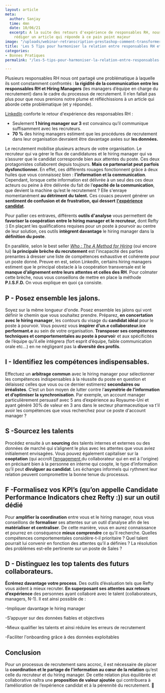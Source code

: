 ```yaml
---
layout: article
meta:
  author: Sanjay
  time: 4mn
  date: 10/06/21
  excerpt: A la suite des retours d'expérience de responsables RH, nous avons voulu
    rédiger un article qui réponde à ce pain point majeur
image: "/uploads/webinar-retranscription-prestashop-comment-transformer-la-periode-d-essai-a-tous-les-couts-14.png"
title: 'Les 5 Tips pour harmoniser la relation entre responsables RH et Hiring Managers '
categories:
- Bonnes Pratiques
permalink: "/les-5-tips-pour-harmoniser-la-relation-entre-responsables-rh-et-hiring-managers/"

---
```

Plusieurs responsables RH nous ont partagé une problématique à laquelle ils sont constamment confrontés : **la rigidité de la communication entre les responsables RH et Hiring Managers** (les managers d’équipe en charge du recrutement) dans le cadre du processus de recrutement. Il n’en fallait pas plus pour que nous prenions notre plume et réfléchissions à un article qui aborde cette problématique (et y réponde).

[LinkedIn](https://business.linkedin.com/fr-fr/talent-solutions/resources/talent-strategy/mettre-en-relation-les-hiring-managers-et-les-recruteurs#align) conforte le retour d'expérience des responsables RH : 

* Seulement **1 hiring manager sur 3**  est convaincu qu’il communique suffisamment avec les recruteurs. 
* **70 %** des hiring managers estiment que les procédures de recrutement dans leur organisation devraient être davantage axées sur **les données.**

Le recrutement mobilise plusieurs acteurs de votre organisation. Le recruteur qui va gérer le flux de candidatures et le hiring manager qui va s’assurer que le candidat corresponde bien aux attentes du poste. Ces deux protagonistes collaborent depuis toujours. **Mais ce partenariat peut parfois dysfonctionner.** En effet, ces différents rouages fonctionnent grâce à deux huiles que vous connaissez bien : **l’information et la communication**. Cependant, lorsque cette information est délivrée à un seul des ces deux acteurs ou peine à être délivrée du fait de l’**opacité de la communication**, que devient la machine qu’est le recrutement ? Elle s'enraye momentanément **au détriment du talent.** Ces couacs peuvent générer un **sentiment de confusion et de frustration, qui dessert** [**l'expérience candidat**](https://blog.refty.co/qu-est-ce-que-experience-candidat/).

Pour pallier ces entraves, différents **outils d'analyse** vous permettent de **favoriser la coopération entre le hiring manager et le recruteur,** dont Refty :) En plaçant les qualifications requises pour un poste à pourvoir au centre de leur solution, ces outils **intègrent davantage** le hiring manager dans la **définition du poste**.

En parallèle, selon le best seller [_Who : The A Method for Hiring_](https://whothebook.com/) (oui encore lui) **la principale brèche du recrutement** est l'incapacité des parties prenantes à dresser une liste de compétences exhaustive et cohérente pour un poste donné. Preuve en est, selon LinkedIn, certains hiring managers estiment que le principal obstacle à la coopération transversale est le **manque d’alignement entre leurs attentes et celles des RH**. Pour colmater cette brèche, nous vous conseillons de mettre en place la méthode **P.I.S.F.D.** On vous explique en quoi ça consiste.

## P - Posez ensemble les jalons.

Soyez sur la même longueur d'onde. Posez ensemble les jalons qui vont définir le chemin que vous souhaitez prendre. Préparez, **en concertation avec le hiring manager**, les contours du visage du **candidat idéal** pour le poste à pourvoir. Vous pouvez vous **inspirer d’un.e collaborateur.ice performant.e** au sein de votre organisation. **Transposer ses compétences techniques et comportementales au poste à pourvoi**r et aux spécificités de l’équipe qu’il.elle intégrera (fort esprit d’équipe, faible communication orale etc...) en ne négligeant pas la **diversité des profils**.

## I - Identifiez les compétences indispensables.

Effectuez un **arbitrage commun** avec le hiring manager pour sélectionner les compétences indispensables à la réussite du poste en question et délaissez celles que vous ou ce dernier estimerez **secondaires ou irréalistes**. C’est un bon moyen de lutter contre l’**asymétrie de l’information et d’optimiser la synchronisation**. Par exemple, un account manager particulièrement persuasif avec 5 ans d’expérience au Royaume-Uni et ayant généré 30% de valeur en 3 ans dans le secteur pharmaceutique va t'il avoir les compétences que vous recherchez pour ce poste d'account manager ? 

## S -Sourcez les talents

Procédez ensuite à un **sourcing** des talents internes et externes ou des données de marché qui s’alignent le plus avec les attentes que vous aviez initialement envisagées. Vous pouvez également capitaliser sur la **cooptation** (qui accroît [l’engagement ](https://www.helloworkplace.fr/cooptation-recrutement/)du collaborateur qui en est à l'origine) en précisant bien à la personne en interne qui coopte,  le type d’information qu’il peut **divulguer au candidat**. Les échanges informels qui rythment leur relation peuvent compromettre la bonne tenue du processus.

## F -Formalisez vos KPI’s (qu’on appelle Candidate Performance Indicators chez Refty :)) sur un outil dédié

Pour **amplifier la coordination** entre vous et le hiring manager, nous vous conseillons de **formaliser** ses attentes sur un outil d’analyse afin de les **matérialiser et centraliser**. De cette manière, vous en aurez connaissance et pourrez en conséquence **mieux comprendre** ce qu’il recherche. Quelles compétences comportementales considère-t-il prioritaire ? Quel talent pourrait lui convenir en fonction des attentes qu’il a définies ? La résolution des problèmes est-elle pertinente sur un poste de Sales ?

## D - Distinguez les top talents des futurs collaborateurs.

**Écrémez davantage votre process**. Des outils d’évaluation tels que Refty vous aident à mieux recruter. **En superposant ses attentes aux retours d’expérience** des personnes ayant collaboré avec le talent (collaborateurs, managers, N-1). Il est ainsi possible de : 

\-Impliquer davantage le hiring manager

\-S’appuyer sur des données fiables et objectives

\-Mieux qualifier les talents et ainsi réduire les erreurs de recrutement

\-Faciliter l'onboarding grâce à des données exploitables

## Conclusion 

Pour un processus de recrutement sans accroc, il est nécessaire de placer la **coordination et le partage de l’information au cœur de la relation** qu’est celle du recruteur et du hiring manager. De cette relation plus équilibrée et collaborative naîtra une **proposition de valeur ajoutée** qui contribuera à l’amélioration de l’expérience candidat et à la pérennité du recrutement.  🙏